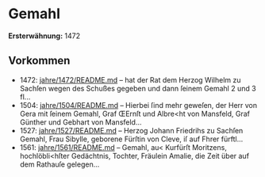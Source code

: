 # Gemahl

**Ersterwähnung:** 1472

## Vorkommen
- 1472: [jahre/1472/README.md](../jahre/1472/README.md) – hat der Rat dem Herzog Wilhelm zu
Sachſen wegen des Schußes gegeben und dann ſeinem
Gemahl 2 und 3 fl...
- 1504: [jahre/1504/README.md](../jahre/1504/README.md) – Hierbei ſind mehr
geweſen, der Herr von Gera mit ſeinem Gemahl, Graf
ŒErnſt und Albre<ht von Mansfeld, Graf Günther und
Gebhart von Mansfeld...
- 1527: [jahre/1527/README.md](../jahre/1527/README.md) – Herzog Johann Friedrihs zu Sachſen Gemahl, Frau
Sibylle, geborene Fürſtin von Cleve, iſ auf Fhrer fürftl...
- 1561: [jahre/1561/README.md](../jahre/1561/README.md) – Gemahl, au< Kurfürſt
Moritzens, hochlöbli<hſter Gedächtnis, Tochter, Fräulein
Amalie, die Zeit über auf dem Rathauſe gelegen...
